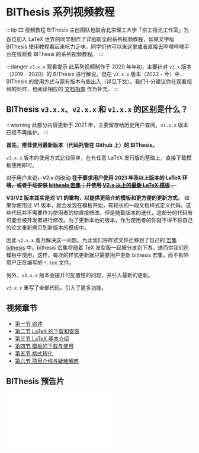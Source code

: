 # BIThesis 系列视频教程 <Badge type="danger" text="已不推荐" />

:::tip 🎞 视频教程
BIThesis 主创团队也联合北京理工大学「京工拾光工作室」为各位初入 LaTeX 世界的同学制作了详细周全的系列视频教程，如果文字版 BIThesis 使用教程看起来吃力乏味，同学们也可以来这里或者直接去哔哩哔哩平台在线观看 BIThesis 的系列视频教程。
:::

:::danger `v3.x.x` 观看提示
此系列视频制作于 2020 年年初，主要针对 `v1.x` 版本（2019 - 2020）的 BIThesis 进行解说。但在 `v3.x.x` 版本（2022 - 今）中，BIThesis 的使用方式与原有版本有些出入（详见下文）。我们十分建议你在观看视频的同时，也阅读相应的 [文档指南](/guide/intro.md) 作为补充。
:::

## BIThesis `v3.x.x`、`v2.x.x` 和 `v1.x.x` 的区别是什么？

:::warning
此部分内容更新于 2021 年，主要留存给历史用户查阅。`v1.x.x` 版本已经不再维护。
:::

**首先，推荐使用最新版本（代码托管在 Github 上）的 BIThesis。**

`v3.x.x` 版本的使用方式比较简单，在有任意 LaTeX 发行版的基础上，直接下载模板使用即可。

~~对于用户来说，V2.x 的改动 **在于要求用户使用 2021 年及以上版本的 LaTeX 环境，或者手动安装 [bithesis 宏集](https://ctan.org/pkg/bithesis?lang=en)；并使用 [V2.x 以上的最新 LaTeX 模板](https://github.com/BITNP/BIThesis/releases)** 。~~

**V3/V2 版本其实是对 V1 的重构，以提供更简介的模板和更方便的更新方式。** 如果你使用过 V1 版本，就会发现在模板开始，有较长的一段文档样式定义代码。这些代码并不需要作为使用者的你直接修改。但是随着版本的迭代，这部分的代码有可能会被开发者进行修改。为了更新本地的版本，作为使用者的你就不得不将自己的论文重新拷贝到新版本的模板中。

因此 `v2.x.x` 着力解决这一问题。为此我们将样式文件迁移到了自己的 [宏集 bithesis](https://ctan.org/pkg/bithesis?lang=en) 中。bithesis 宏集将随着 TeX 发型版一起被分发到下游，进而供我们在模板中使用。这样，每次的样式更新就只需要用户更新 bithesis 宏集，而不影响用户正在编写的 `*.tex` 文件。

另外，`v2.x.x` 版本会提升可配置性的问题，并引入最新的更新。

`v3.x.x` 重写了全部代码，引入了更多功能。

## 视频章节

- [第一节 综述](episode-1.md)
- [第二节 LaTeX 的下载和安装](episode-2.md)
- [第三节 LaTeX 基本介绍](episode-3.md)
- [第四节 模板的下载与使用](episode-4.md)
- [第五节 格式转化](episode-5.md)
- [第六节 项目介绍与疑难解惑](episode-6.md)

## BIThesis 预告片 <Badge text="大误"/>

<div id="embed-video">
  <iframe src="//player.bilibili.com/player.html?aid=925350795&bvid=BV1GT4y1V78d&cid=181709301&page=1&high_quality=1" scrolling="no" border="0" frameborder="no" framespacing="0" allowfullscreen="true" ></iframe>
</div>
